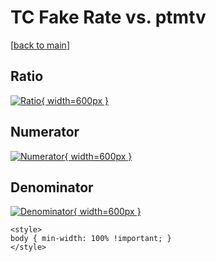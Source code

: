 # TC Fake Rate vs. ptmtv

[[back to main](./)]



## Ratio

[![Ratio](../mtv/var/TC_fakerate_stack_ptmtv.png){ width=600px }](../mtv/var/TC_fakerate_stack_ptmtv.pdf)

## Numerator

[![Numerator](../mtv/num/TC_fakerate_stack_ptmtv_num0.png){ width=600px }](../mtv/num/TC_fakerate_stack_ptmtv_num0.pdf)

## Denominator

[![Denominator](../mtv/den/TC_fakerate_stack_ptmtv_den.png){ width=600px }](../mtv/den/TC_fakerate_stack_ptmtv_den.pdf)


``` {=html}
<style>
body { min-width: 100% !important; }
</style>
```
